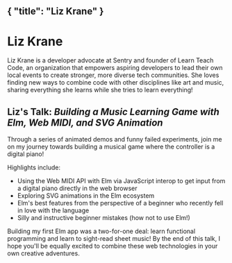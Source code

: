 {
    "title": "Liz Krane"
}
---

# Liz Krane

Liz Krane is a developer advocate at Sentry and founder of Learn Teach Code, an organization that empowers aspiring developers to lead their own local events to create stronger, more diverse tech communities. She loves finding new ways to combine code with other disciplines like art and music, sharing everything she learns while she tries to learn everything!

## Liz's Talk: *Building a Music Learning Game with Elm, Web MIDI, and SVG Animation*

Through a series of animated demos and funny failed experiments, join me on my journey towards building a musical game where the controller is a digital piano!

Highlights include:

  - Using the Web MIDI API with Elm via JavaScript interop to get input from a digital piano directly in the web browser
  - Exploring SVG animations in the Elm ecosystem
  - Elm's best features from the perspective of a beginner who recently fell in love with the language
  - Silly and instructive beginner mistakes (how not to use Elm!)

Building my first Elm app was a two-for-one deal: learn functional programming and learn to sight-read sheet music! By the end of this talk, I hope you'll be equally excited to combine these web technologies in your own creative adventures.
